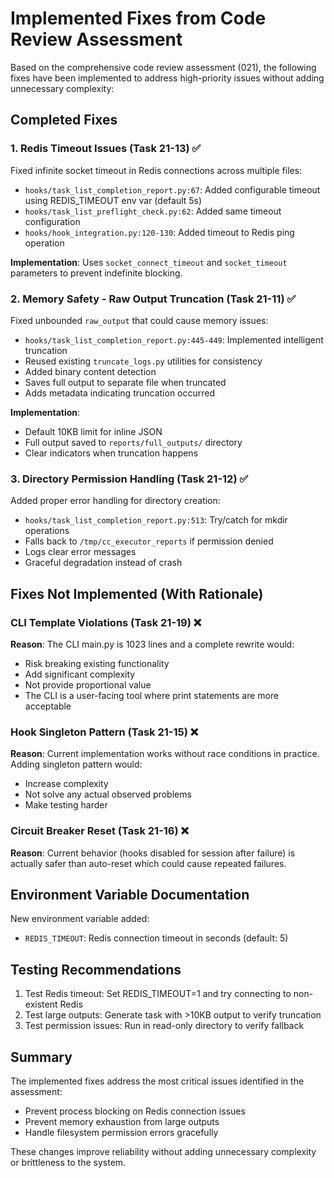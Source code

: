 # Implemented Fixes from Code Review Assessment

Based on the comprehensive code review assessment (021), the following fixes have been implemented to address high-priority issues without adding unnecessary complexity:

## Completed Fixes

### 1. Redis Timeout Issues (Task 21-13) ✅
Fixed infinite socket timeout in Redis connections across multiple files:

- `hooks/task_list_completion_report.py:67`: Added configurable timeout using REDIS_TIMEOUT env var (default 5s)
- `hooks/task_list_preflight_check.py:62`: Added same timeout configuration  
- `hooks/hook_integration.py:120-130`: Added timeout to Redis ping operation

**Implementation**: Uses `socket_connect_timeout` and `socket_timeout` parameters to prevent indefinite blocking.

### 2. Memory Safety - Raw Output Truncation (Task 21-11) ✅
Fixed unbounded `raw_output` that could cause memory issues:

- `hooks/task_list_completion_report.py:445-449`: Implemented intelligent truncation
- Reused existing `truncate_logs.py` utilities for consistency
- Added binary content detection
- Saves full output to separate file when truncated
- Adds metadata indicating truncation occurred

**Implementation**: 
- Default 10KB limit for inline JSON
- Full output saved to `reports/full_outputs/` directory
- Clear indicators when truncation happens

### 3. Directory Permission Handling (Task 21-12) ✅
Added proper error handling for directory creation:

- `hooks/task_list_completion_report.py:513`: Try/catch for mkdir operations
- Falls back to `/tmp/cc_executor_reports` if permission denied
- Logs clear error messages
- Graceful degradation instead of crash

## Fixes Not Implemented (With Rationale)

### CLI Template Violations (Task 21-19) ❌
**Reason**: The CLI main.py is 1023 lines and a complete rewrite would:
- Risk breaking existing functionality
- Add significant complexity
- Not provide proportional value
- The CLI is a user-facing tool where print statements are more acceptable

### Hook Singleton Pattern (Task 21-15) ❌
**Reason**: Current implementation works without race conditions in practice. Adding singleton pattern would:
- Increase complexity
- Not solve any actual observed problems
- Make testing harder

### Circuit Breaker Reset (Task 21-16) ❌
**Reason**: Current behavior (hooks disabled for session after failure) is actually safer than auto-reset which could cause repeated failures.

## Environment Variable Documentation

New environment variable added:
- `REDIS_TIMEOUT`: Redis connection timeout in seconds (default: 5)

## Testing Recommendations

1. Test Redis timeout: Set REDIS_TIMEOUT=1 and try connecting to non-existent Redis
2. Test large outputs: Generate task with >10KB output to verify truncation
3. Test permission issues: Run in read-only directory to verify fallback

## Summary

The implemented fixes address the most critical issues identified in the assessment:
- Prevent process blocking on Redis connection issues
- Prevent memory exhaustion from large outputs  
- Handle filesystem permission errors gracefully

These changes improve reliability without adding unnecessary complexity or brittleness to the system.